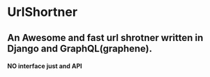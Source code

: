 # UrlShortner 
## An Awesome and fast url shrotner written in Django and GraphQL(graphene).
#### NO interface just and API 
